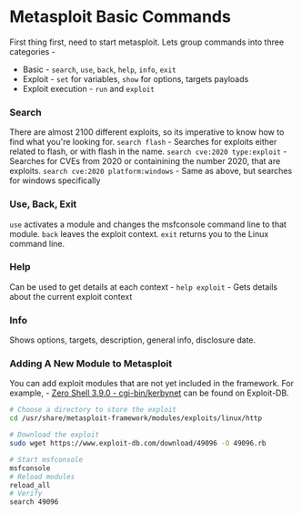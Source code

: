 # Metasploit Basic Commands

First thing first, need to start metasploit. Lets group commands into three categories - 

* Basic - `search`, `use`, `back`, `help`, `info`, `exit`
* Exploit - `set` for variables, `show` for options, targets payloads
* Exploit execution - `run` and `exploit`

### Search

There are almost 2100 different exploits, so its imperative to know how to find what you're looking for. 
`search flash` - Searches for exploits either related to flash, or with flash in the name. 
`search cve:2020 type:exploit` - Searches for CVEs from 2020 or containining the number 2020, that are exploits.
`search cve:2020 platform:windows` - Same as above, but searches for windows specifically

### Use, Back, Exit

`use` activates a module and changes the msfconsole command line to that module. 
`back` leaves the exploit context.
`exit` returns you to the Linux command line. 

### Help

Can be used to get details at each context - 
`help exploit` - Gets details about the current exploit context

### Info

Shows options, targets, description, general info, disclosure date.

### Adding A New Module to Metasploit 

You can add exploit modules that are not yet included in the framework.
For example, - [Zero Shell 3.9.0 - cgi-bin/kerbynet](https://www.exploit-db.com/exploits/49096) can be found on Exploit-DB.

```bash
# Choose a directory to store the exploit
cd /usr/share/metasploit-framework/modules/exploits/linux/http

# Download the exploit
sudo wget https://www.exploit-db.com/download/49096 -O 49096.rb

# Start msfconsole
msfconsole
# Reload modules
reload_all
# Verify
search 49096
```

